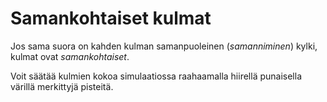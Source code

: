 # Samankohtaiset kulmat

Jos sama suora on kahden kulman samanpuoleinen (_samanniminen_) kylki,
kulmat ovat _samankohtaiset_.

Voit säätää kulmien kokoa simulaatiossa raahaamalla hiirellä
punaisella värillä merkittyjä pisteitä.
